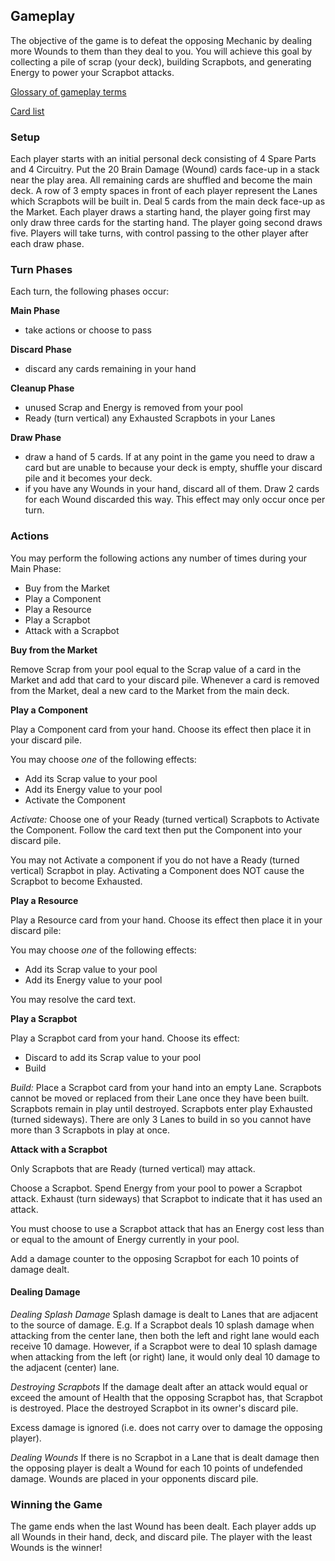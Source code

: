 ## Gameplay

The objective of the game is to defeat the opposing Mechanic by dealing more Wounds to them than they deal to you. You will achieve this goal by collecting a pile of scrap (your deck), building Scrapbots, and generating Energy to power your Scrapbot attacks.

[Glossary of gameplay terms](glossary.md)

[Card list](card-list.md)

### Setup

Each player starts with an initial personal deck consisting of 4 Spare Parts and 4 Circuitry. Put the 20 Brain Damage (Wound) cards face-up in a stack near the play area. All remaining cards are shuffled and become the main deck. A row of 3 empty spaces in front of each player represent the Lanes which Scrapbots will be built in. Deal 5 cards from the main deck face-up as the Market. Each player draws a starting hand, the player going first may only draw three cards for the starting hand. The player going second draws five. Players will take turns, with control passing to the other player after each draw phase.

### Turn Phases

Each turn, the following phases occur:

**Main Phase**

- take actions or choose to pass

**Discard Phase**

- discard any cards remaining in your hand

**Cleanup Phase**

- unused Scrap and Energy is removed from your pool
- Ready (turn vertical) any Exhausted Scrapbots in your Lanes

**Draw Phase**

- draw a hand of 5 cards. If at any point in the game you need to draw a card but are unable to because your deck is empty, shuffle your discard pile and it becomes your deck.
- if you have any Wounds in your hand, discard all of them. Draw 2 cards for each Wound discarded this way. This effect may only occur once per turn.

### Actions

You may perform the following actions any number of times during your Main Phase:
- Buy from the Market
- Play a Component
- Play a Resource
- Play a Scrapbot
- Attack with a Scrapbot


**Buy from the Market**

Remove Scrap from your pool equal to the Scrap value of a card in the Market and add that card to your discard pile. Whenever a card is removed from the Market, deal a new card to the Market from the main deck.


**Play a Component**

Play a Component card from your hand. Choose its effect then place it in your discard pile.

You may choose *one* of the following effects:
- Add its Scrap value to your pool
- Add its Energy value to  your pool
- Activate the Component

_Activate:_
Choose one of your Ready (turned vertical) Scrapbots to Activate the Component. Follow the card text then put the Component into your discard pile.

You may not Activate a component if you do not have a Ready (turned vertical) Scrapbot in play. Activating a Component does NOT cause the Scrapbot to become Exhausted.


**Play a Resource**

Play a Resource card from your hand. Choose its effect then place it in your discard pile:

You may choose *one* of the following effects:
- Add its Scrap value to your pool
- Add its Energy value to your pool

You may resolve the card text.


**Play a Scrapbot**

Play a Scrapbot card from your hand. Choose its effect:
- Discard to add its Scrap value to your pool
- Build

_Build:_
Place a Scrapbot card from your hand into an empty Lane. Scrapbots cannot be moved or replaced from their Lane once they have been built. Scrapbots remain in play until destroyed. Scrapbots enter play Exhausted (turned sideways). There are only 3 Lanes to build in so you cannot have more than 3 Scrapbots in play at once.


**Attack with a Scrapbot**

Only Scrapbots that are Ready (turned vertical) may attack.

Choose a Scrapbot. Spend Energy from your pool to power a Scrapbot attack. Exhaust (turn sideways) that Scrapbot to indicate that it has used an attack.

You must choose to use a Scrapbot attack that has an Energy cost less than or equal to the amount of Energy currently in your pool.

Add a damage counter to the opposing Scrapbot for each 10 points of damage dealt.

#### Dealing Damage

*Dealing Splash Damage*
Splash damage is dealt to Lanes that are adjacent to the source of damage. E.g. If a Scrapbot deals 10 splash damage when attacking from the center lane, then both the left and right lane would each receive 10 damage. However, if a Scrapbot were to deal 10 splash damage when attacking from the left (or right) lane, it would only deal 10 damage to the adjacent (center) lane.

*Destroying Scrapbots*
If the damage dealt after an attack would equal or exceed the amount of Health that the opposing Scrapbot has, that Scrapbot is destroyed. Place the destroyed Scrapbot in its owner's discard pile.

Excess damage is ignored (i.e. does not carry over to damage the opposing player).

*Dealing Wounds*
If there is no Scrapbot in a Lane that is dealt damage then the opposing player is dealt a Wound for each 10 points of undefended damage. Wounds are placed in your opponents discard pile.


### Winning the Game

The game ends when the last Wound has been dealt. Each player adds up all Wounds in their hand, deck, and discard pile. The player with the least Wounds is the winner!
